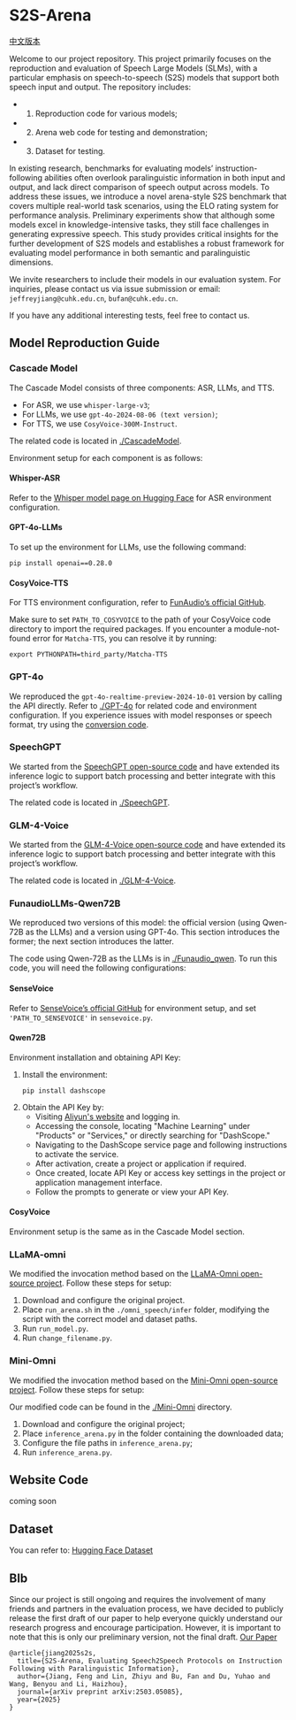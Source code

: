 ﻿# S2S-Arena
[中文版本](./README_zh.md)

Welcome to our project repository. This project primarily focuses on the reproduction and evaluation of Speech Large Models (SLMs), with a particular emphasis on speech-to-speech (S2S) models that support both speech input and output. The repository includes:
* 1) Reproduction code for various models;
* 2) Arena web code for testing and demonstration;
* 3) Dataset for testing.

In existing research, benchmarks for evaluating models’ instruction-following abilities often overlook paralinguistic information in both input and output, and lack direct comparison of speech output across models. To address these issues, we introduce a novel arena-style S2S benchmark that covers multiple real-world task scenarios, using the ELO rating system for performance analysis. Preliminary experiments show that although some models excel in knowledge-intensive tasks, they still face challenges in generating expressive speech. This study provides critical insights for the further development of S2S models and establishes a robust framework for evaluating model performance in both semantic and paralinguistic dimensions.

We invite researchers to include their models in our evaluation system. For inquiries, please contact us via issue submission or email: `jeffreyjiang@cuhk.edu.cn`, `bufan@cuhk.edu.cn`.

If you have any additional interesting tests, feel free to contact us.

## Model Reproduction Guide
### Cascade Model
The Cascade Model consists of three components: ASR, LLMs, and TTS.
* For ASR, we use `whisper-large-v3`;
* For LLMs, we use `gpt-4o-2024-08-06 (text version)`;
* For TTS, we use `CosyVoice-300M-Instruct`.

The related code is located in [./CascadeModel](./CascadeModel).

Environment setup for each component is as follows:
#### Whisper-ASR
Refer to the [Whisper model page on Hugging Face](https://huggingface.co/openai/whisper-large-v3) for ASR environment configuration.

#### GPT-4o-LLMs
To set up the environment for LLMs, use the following command:
```shell
pip install openai==0.28.0
```

#### CosyVoice-TTS
For TTS environment configuration, refer to [FunAudio’s official GitHub](https://github.com/FunAudioLLM/CosyVoice).

Make sure to set `PATH_TO_COSYVOICE` to the path of your CosyVoice code directory to import the required packages. If you encounter a module-not-found error for `Matcha-TTS`, you can resolve it by running:
```shell
export PYTHONPATH=third_party/Matcha-TTS
```

### GPT-4o
We reproduced the `gpt-4o-realtime-preview-2024-10-01` version by calling the API directly. Refer to [./GPT-4o](./GPT-4o) for related code and environment configuration. If you experience issues with model responses or speech format, try using the [conversion code](./GPT-4o/input/convert.py).

### SpeechGPT
We started from the [SpeechGPT open-source code](https://github.com/0nutation/SpeechGPT/tree/main/speechgpt) and have extended its inference logic to support batch processing and better integrate with this project’s workflow.  

The related code is located in [./SpeechGPT](./SpeechGPT).

### GLM-4-Voice
We started from the [GLM-4-Voice open-source code]([https://github.com/0nutation/SpeechGPT/tree/main/speechgpt](https://github.com/THUDM/GLM-4-Voice)) and have extended its inference logic to support batch processing and better integrate with this project’s workflow.  

The related code is located in [./GLM-4-Voice](./GLM-4-Voice).

### FunaudioLLMs-Qwen72B
We reproduced two versions of this model: the official version (using Qwen-72B as the LLMs) and a version using GPT-4o. This section introduces the former; the next section introduces the latter.

The code using Qwen-72B as the LLMs is in [./Funaudio_qwen](./Funaudio_qwen). To run this code, you will need the following configurations:

#### SenseVoice
Refer to [SenseVoice’s official GitHub](https://github.com/FunAudioLLM/SenseVoice) for environment setup, and set `'PATH_TO_SENSEVOICE'` in `sensevoice.py`.

#### Qwen72B
Environment installation and obtaining API Key:
1. Install the environment:
   ```shell
   pip install dashscope
   ```
2. Obtain the API Key by:
   * Visiting [Aliyun's website](https://www.aliyun.com/) and logging in.
   * Accessing the console, locating "Machine Learning" under "Products" or "Services," or directly searching for "DashScope."
   * Navigating to the DashScope service page and following instructions to activate the service.
   * After activation, create a project or application if required.
   * Once created, locate API Key or access key settings in the project or application management interface.
   * Follow the prompts to generate or view your API Key.

#### CosyVoice
Environment setup is the same as in the Cascade Model section.

### LLaMA-omni
We modified the invocation method based on the [LLaMA-Omni open-source project](https://github.com/ictnlp/LLaMA-Omni). Follow these steps for setup:

1. Download and configure the original project.
2. Place `run_arena.sh` in the `./omni_speech/infer` folder, modifying the script with the correct model and dataset paths.
3. Run `run_model.py`.
4. Run `change_filename.py`.

### Mini-Omni
We modified the invocation method based on the [Mini-Omni open-source project](https://github.com/gpt-omni/mini-omni). Follow these steps for setup:

Our modified code can be found in the [./Mini-Omni](Mini-Omni) directory.
1. Download and configure the original project;
2. Place `inference_arena.py` in the folder containing the downloaded data;
3. Configure the file paths in `inference_arena.py`;
4. Run `inference_arena.py`.


## Website Code

coming soon

## Dataset

You can refer to: [Hugging Face Dataset](https://huggingface.co/datasets/FreedomIntelligence/S2S-Arena)

## BIb
Since our project is still ongoing and requires the involvement of many friends and partners in the evaluation process, we have decided to publicly release the first draft of our paper to help everyone quickly understand our research progress and encourage participation. However, it is important to note that this is only our preliminary version, not the final draft.
[Our Paper](./S2S_Arena.pdf)
```
@article{jiang2025s2s,
  title={S2S-Arena, Evaluating Speech2Speech Protocols on Instruction Following with Paralinguistic Information},
  author={Jiang, Feng and Lin, Zhiyu and Bu, Fan and Du, Yuhao and Wang, Benyou and Li, Haizhou},
  journal={arXiv preprint arXiv:2503.05085},
  year={2025}
}

```
